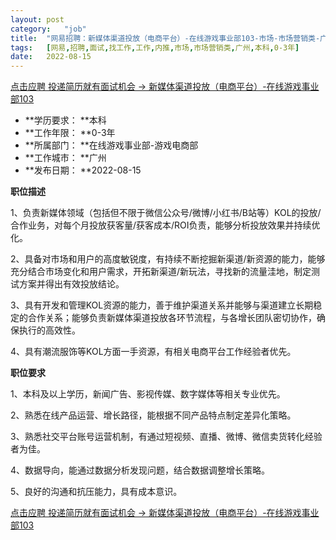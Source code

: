 ```yaml
---
layout:	post
category:	"job"
title:	"网易招聘：新媒体渠道投放（电商平台）-在线游戏事业部103-市场-市场营销类-广州本科0-3年"
tags:	[网易,招聘,面试,找工作,工作,内推,市场,市场营销类,广州,本科,0-3年]
date:	2022-08-15
---
```


[点击应聘 投递简历就有面试机会 ->  新媒体渠道投放（电商平台）-在线游戏事业部103](http://mobile.bole.netease.com/bole/boleDetail?id=41110&employeeId=346f03c3cda5f04c&key=all)



- **学历要求： **本科
- **工作年限： **0-3年
- **所属部门： **在线游戏事业部-游戏电商部
- **工作城市： **广州
- **发布日期： **2022-08-15



**职位描述**

1、负责新媒体领域（包括但不限于微信公众号/微博/小红书/B站等）KOL的投放/合作业务，对每个月投放获客量/获客成本/ROI负责，能够分析投放效果并持续优化。

2、具备对市场和用户的高度敏锐度，有持续不断挖掘新渠道/新资源的能力，能够充分结合市场变化和用户需求，开拓新渠道/新玩法，寻找新的流量洼地，制定测试方案并得出有效投放结论。

3、具有开发和管理KOL资源的能力，善于维护渠道关系并能够与渠道建立长期稳定的合作关系；能够负责新媒体渠道投放各环节流程，与各增长团队密切协作，确保执行的高效性。

4、具有潮流服饰等KOL方面一手资源，有相关电商平台工作经验者优先。



**职位要求**

1、本科及以上学历，新闻广告、影视传媒、数字媒体等相关专业优先。

2、熟悉在线产品运营、增长路径，能根据不同产品特点制定差异化策略。

3、熟悉社交平台账号运营机制，有通过短视频、直播、微博、微信卖货转化经验者为佳。

4、数据导向，能通过数据分析发现问题，结合数据调整增长策略。

5、良好的沟通和抗压能力，具有成本意识。



[点击应聘 投递简历就有面试机会 ->  新媒体渠道投放（电商平台）-在线游戏事业部103](http://mobile.bole.netease.com/bole/boleDetail?id=41110&employeeId=346f03c3cda5f04c&key=all)